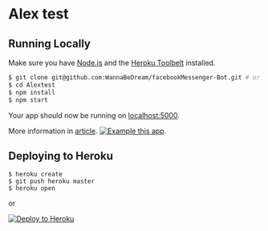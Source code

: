 # Alex test

## Running Locally

Make sure you have [Node.js](http://nodejs.org/) and the [Heroku Toolbelt](https://toolbelt.heroku.com/) installed.

```sh
$ git clone git@github.com:WannaBeDream/facebookMessenger-Bot.git # or clone your own fork
$ cd Alextest
$ npm install
$ npm start
```

Your app should now be running on [localhost:5000](http://localhost:5000/).

More information in [article](https://vc.ru/flood/14939-bot-facebook/).
[![Example this app](https://lh3.googleusercontent.com/rWNX1ISNyu-e9T_pRtSOvlETvUl9W9F_OKWGHLKThRFfpJLUayi_99Vuqx4EPwmx5HEw=s85)](https://frozen-brushlands-17487.herokuapp.com/).

## Deploying to Heroku

```
$ heroku create
$ git push heroku master
$ heroku open
```
or

[![Deploy to Heroku](https://www.herokucdn.com/deploy/button.png)](https://heroku.com/deploy)

